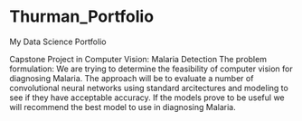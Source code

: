 # Thurman_Portfolio
My Data Science Portfolio

Capstone Project in Computer Vision: Malaria Detection
The problem formulation: We are trying to determine the feasibility of computer vision for diagnosing Malaria. The approach will be to evaluate a number of convolutional neural networks using standard arcitectures and modeling to see if they have acceptable accuracy. If the models prove to be useful we will recommend the best model to use in diagnosing Malaria.

